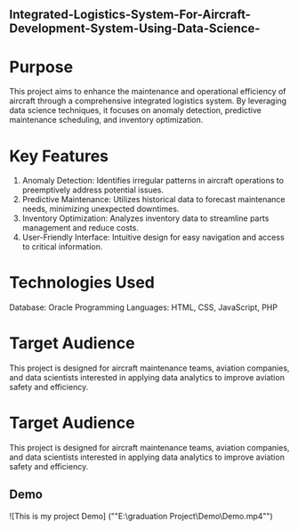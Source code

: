 ## Integrated-Logistics-System-For-Aircraft-Development-System-Using-Data-Science-

# Purpose
This project aims to enhance the maintenance and operational efficiency of aircraft through a comprehensive integrated logistics system. By leveraging data science techniques, it focuses on anomaly detection, predictive maintenance scheduling, and inventory optimization.

# Key Features 
1. Anomaly Detection: Identifies irregular patterns in aircraft operations to preemptively address potential issues.
2. Predictive Maintenance: Utilizes historical data to forecast maintenance needs, minimizing unexpected downtimes.
3. Inventory Optimization: Analyzes inventory data to streamline parts management and reduce costs.
4. User-Friendly Interface: Intuitive design for easy navigation and access to critical information.

# Technologies Used
Database: Oracle
Programming Languages: HTML, CSS, JavaScript, PHP

# Target Audience
This project is designed for aircraft maintenance teams, aviation companies, and data scientists interested in applying data analytics to improve aviation safety and efficiency.



# Target Audience
This project is designed for aircraft maintenance teams, aviation companies, and data scientists interested in applying data analytics to improve aviation safety and efficiency.


## Demo
![This is my project Demo] (""E:\graduation Project\Demo\Demo.mp4"")
